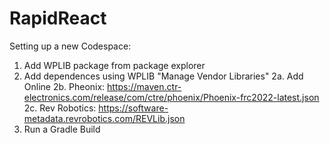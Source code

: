 # RapidReact

Setting up a new Codespace:

1. Add WPLIB package from package explorer
2. Add dependences using WPLIB "Manage Vendor Libraries"
  2a. Add Online
  2b. Pheonix: https://maven.ctr-electronics.com/release/com/ctre/phoenix/Phoenix-frc2022-latest.json
  2c. Rev Robotics: https://software-metadata.revrobotics.com/REVLib.json
3. Run a Gradle Build
